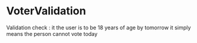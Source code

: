 # VoterValidation

Validation check : it the user is to be 
18 years of age by tomorrow it simply 
means the person cannot vote today
